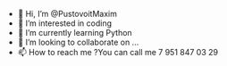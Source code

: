 - 👋 Hi, I’m @PustovoitMaxim
- 👀 I’m interested in coding
- 🌱 I’m currently learning Python
- 💞️ I’m looking to collaborate on ...
- 📫 How to reach me ?You can call me 7 951 847 03 29

<!---
PustovoitMaxim/PustovoitMaxim is a ✨ special ✨ repository because its `README.md` (this file) appears on your GitHub profile.
You can click the Preview link to take a look at your changes.
--->
